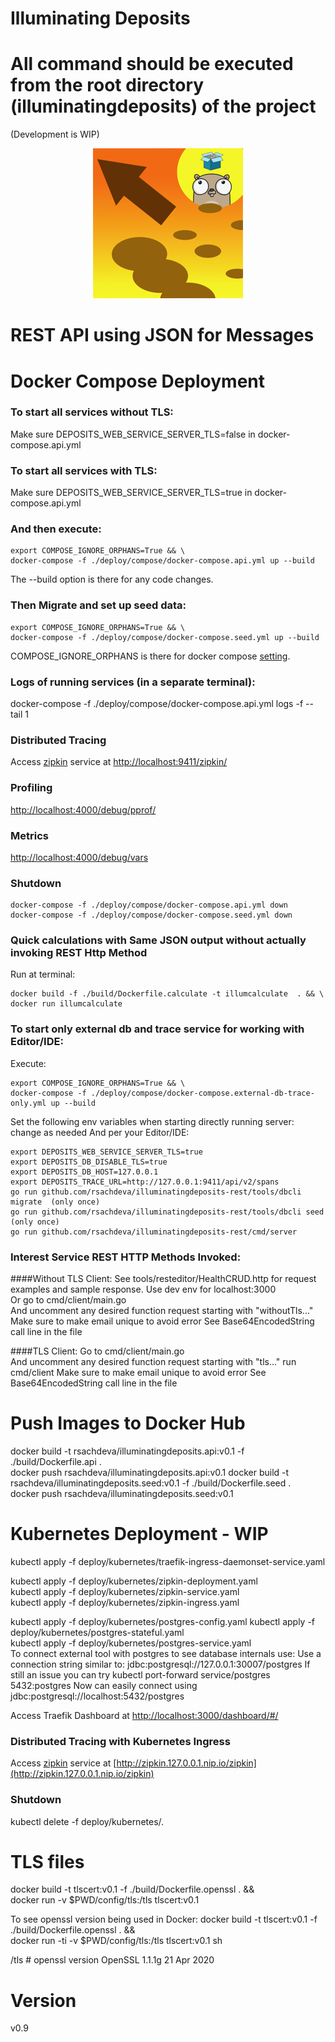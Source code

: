# Illuminating Deposits
# All command should be executed from the root directory (illuminatingdeposits) of the project 
(Development is WIP)

<p align="center">
<img src="./logo.png" alt="Illuminating Deposits Project Logo" title="Illuminating Deposits Project Logo" />
</p>

# REST API using JSON for Messages
# Docker Compose Deployment
 
### To start all services without TLS:
Make sure DEPOSITS_WEB_SERVICE_SERVER_TLS=false in docker-compose.api.yml
### To start all services with TLS:
Make sure DEPOSITS_WEB_SERVICE_SERVER_TLS=true in docker-compose.api.yml
### And then execute:
```
export COMPOSE_IGNORE_ORPHANS=True && \
docker-compose -f ./deploy/compose/docker-compose.api.yml up --build
``` 

The --build option is there for any code changes.


### Then Migrate and set up seed data:
``` 
export COMPOSE_IGNORE_ORPHANS=True && \
docker-compose -f ./deploy/compose/docker-compose.seed.yml up --build
```

COMPOSE_IGNORE_ORPHANS is there for 
docker compose [setting](https://docs.docker.com/compose/reference/envvars/#compose_ignore_orphans).

### Logs of running services (in a separate terminal):
docker-compose -f ./deploy/compose/docker-compose.api.yml logs -f --tail 1  

### Distributed Tracing
Access [zipkin](https://zipkin.io/) service at [http://localhost:9411/zipkin/](http://localhost:9411/zipkin/)  

### Profiling
[http://localhost:4000/debug/pprof/](http://localhost:4000/debug/pprof/)

### Metrics
[http://localhost:4000/debug/vars](http://localhost:4000/debug/vars)  

### Shutdown 
```
docker-compose -f ./deploy/compose/docker-compose.api.yml down  
docker-compose -f ./deploy/compose/docker-compose.seed.yml down 
```

### Quick calculations with Same JSON output without actually invoking REST Http Method
Run at terminal:

```
docker build -f ./build/Dockerfile.calculate -t illumcalculate  . && \
docker run illumcalculate 
```

### To start only external db and trace service for working with Editor/IDE:
Execute:
``` 
export COMPOSE_IGNORE_ORPHANS=True && \
docker-compose -f ./deploy/compose/docker-compose.external-db-trace-only.yml up --build
```

Set the following env variables when starting directly running server: change as needed
And per your Editor/IDE:
```
export DEPOSITS_WEB_SERVICE_SERVER_TLS=true
export DEPOSITS_DB_DISABLE_TLS=true
export DEPOSITS_DB_HOST=127.0.0.1
export DEPOSITS_TRACE_URL=http://127.0.0.1:9411/api/v2/spans
go run github.com/rsachdeva/illuminatingdeposits-rest/tools/dbcli migrate  (only once)
go run github.com/rsachdeva/illuminatingdeposits-rest/tools/dbcli seed     (only once)
go run github.com/rsachdeva/illuminatingdeposits-rest/cmd/server
```

### Interest Service REST HTTP Methods Invoked:

####Without TLS Client: 
See tools/resteditor/HealthCRUD.http for request examples and sample response.
Use dev env for localhost:3000  
Or go to cmd/client/main.go  
And uncomment any desired function request starting with "withoutTls..."
Make sure to make email unique to avoid error
See Base64EncodedString call line in the file

####TLS Client: 
Go to cmd/client/main.go  
And uncomment any desired function request starting with "tls..."
run cmd/client
Make sure to make email unique to avoid error
See Base64EncodedString call line in the file

# Push Images to Docker Hub

docker build -t rsachdeva/illuminatingdeposits.api:v0.1 -f ./build/Dockerfile.api .  
docker push rsachdeva/illuminatingdeposits.api:v0.1 
docker build -t rsachdeva/illuminatingdeposits.seed:v0.1 -f ./build/Dockerfile.seed .  
docker push rsachdeva/illuminatingdeposits.seed:v0.1  

# Kubernetes Deployment - WIP

kubectl apply -f deploy/kubernetes/traefik-ingress-daemonset-service.yaml 

kubectl apply -f deploy/kubernetes/zipkin-deployment.yaml   
kubectl apply -f deploy/kubernetes/zipkin-service.yaml   
kubectl apply -f deploy/kubernetes/zipkin-ingress.yaml  

kubectl apply -f deploy/kubernetes/postgres-config.yaml 
kubectl apply -f deploy/kubernetes/postgres-stateful.yaml  
kubectl apply -f deploy/kubernetes/postgres-service.yaml  
To connect external tool with postgres to see database internals use:
Use a connection string similar to:
jdbc:postgresql://127.0.0.1:30007/postgres
If still an issue you can try
kubectl port-forward service/postgres 5432:postgres
Now can easily connect using
jdbc:postgresql://localhost:5432/postgres

Access Traefik Dashboard at [http://localhost:3000/dashboard/#/](http://localhost:3000/dashboard/#/)   

### Distributed Tracing with Kubernetes Ingress

Access [zipkin](https://zipkin.io/) service at [http://zipkin.127.0.0.1.nip.io/zipkin](http://zipkin.127.0.0.1.nip.io/zipkin)

### Shutdown

kubectl delete -f deploy/kubernetes/.

# TLS files
docker build -t tlscert:v0.1 -f ./build/Dockerfile.openssl . && \
docker run -v $PWD/config/tls:/tls tlscert:v0.1

To see openssl version being used in Docker:
docker build -t tlscert:v0.1 -f ./build/Dockerfile.openssl . && \
docker run -ti -v $PWD/config/tls:/tls tlscert:v0.1 sh

/tls # openssl version
OpenSSL 1.1.1g  21 Apr 2020


# Version
v0.9

[http://localhost:3000/dashboard/#/]: http://localhost:3000/dashboard/#/